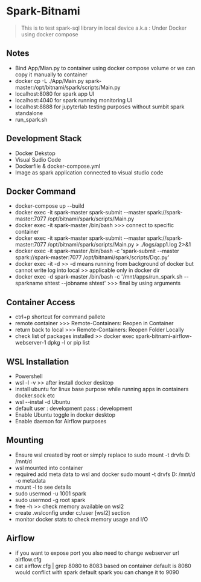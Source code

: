 # Spark-Bitnami

> This is to test spark-sql library in local device a.k.a : Under Docker using docker compose

## Notes

- Bind App/Mian.py to container using docker compose volume or we can copy it manually to container
- docker cp -L ./App/Main.py spark-master:/opt/bitnami/spark/scripts/Main.py
- localhost:8080 for spark app UI
- localhost:4040 for spark running monitoring UI
- localhost:8888 for jupyterlab testing purposes without sumbit spark standalone
- run_spark.sh

## Development Stack

- Docker Dekstop
- Visual Sudio Code
- Dockerfile & docker-compose.yml
- Image as spark application connected to visual studio code

## Docker Command

- docker-compose up --build
- docker exec -it spark-master spark-submit --master spark://spark-master:7077 /opt/bitnami/spark/scripts/Main.py
- docker exec -it spark-master /bin/bash >>> connect to specific container
- docker exec -it spark-master spark-submit --master spark://spark-master:7077 /opt/bitnami/spark/scripts/Main.py > ./logs/app1.log 2>&1
- docker exec -it spark-master /bin/bash -c 'spark-submit --master spark://spark-master:7077 /opt/bitnami/spark/scripts/Dqc.py'
- docker exec -it -d >> -d means running from background of docker but cannot write log into local >> applicable only in docker dir
- docker exec -d spark-master /bin/bash -c '/mnt/apps/run_spark.sh --sparkname shtest --jobname shtest' >>> final by using arguments

## Container Access

- ctrl+p shortcut for command pallete
- remote container >>> Remote-Containers: Reopen in Container
- return back to local >>> Remote-Containers: Reopen Folder Locally
- check list of packages installed >> docker exec spark-bitnami-airflow-webserver-1 dpkg -l or pip list

## WSL Installation

- Powershell
- wsl -l -v >> after install docker desktop
- install ubuntu for linux base purpose while running apps in containers docker.sock etc
- wsl --instal -d Ubuntu
- default user : development pass : development
- Enable Ubuntu toggle in docker desktop
- Enable daemon for Airflow purposes

## Mounting

- Ensure wsl created by root or simply replace to sudo mount -t drvfs D: /mnt/d
- wsl mounted into container
- required add meta data to wsl and docker sudo mount -t drvfs D: /mnt/d -o metadata
- mount -l to see details
- sudo usermod -u 1001 spark
- sudo usermod -g root spark
- free -h >> check memory available on wsl2
- create .wslconfig under c:/user [wsl2] section
- monitor docker stats to check memory usage and I/O

## Airflow

- if you want to expose port you also need to change webserver url airflow.cfg
- cat airflow.cfg | grep 8080 to 8083 based on container default is 8080 would conflict with spark default spark you can change it to 9090